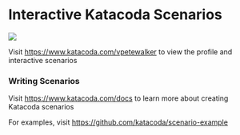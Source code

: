 # Interactive Katacoda Scenarios

[![](http://shields.katacoda.com/katacoda/vpetewalker/count.svg)](https://www.katacoda.com/vpetewalker "Get your profile on Katacoda.com")

Visit https://www.katacoda.com/vpetewalker to view the profile and interactive scenarios

### Writing Scenarios
Visit https://www.katacoda.com/docs to learn more about creating Katacoda scenarios

For examples, visit https://github.com/katacoda/scenario-example
